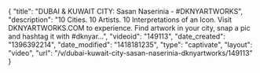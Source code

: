{
    "title": "DUBAI & KUWAIT CITY: Sasan Naserinia - #DKNYARTWORKS",
    "description": "10 Cities. 10 Artists. 10 Interpretations of an Icon. Visit DKNYARTWORKS.COM to experience. Find artwork in your city, snap a pic and hashtag it with #dknyar...",
    "videoid": "149113",
    "date_created": "1396392214",
    "date_modified": "1418181235",
    "type": "captivate",
    "layout": "video",
    "url": "\/v\/dubai-kuwait-city-sasan-naserinia-dknyartworks\/149113"
}
